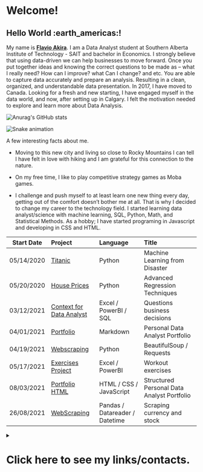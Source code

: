 <h1>Welcome!</h1>

<h2>Hello World :earth_americas:!</h2>


My name is [**Flavio Akira**](https://www.linkedin.com/in/flavio-akira/?locale=en_US).
I am a Data Analyst student at Southern Alberta Institute of Technology - SAIT and bachelor in Economics. I strongly believe that using data-driven we can help businesses to move forward. Once you put together ideas and knowing the correct questions to be made as – what I really need? How can I improve? what Can I change? and etc. You are able to capture data accurately and prepare an analysis. Resulting in a clean, organized, and understandable data presentation. 
In 2017, I have moved to Canada. Looking for a fresh and new starting, I have engaged myself in the data world, and now, after setting up in Calgary. I felt the motivation needed to explore and learn more about Data Analysis.
<br>

![Anurag's GitHub stats](https://github-readme-stats.vercel.app/api?username=flaakira&theme=chartreuse-dark&show_icons=true)

  
</div>
  
![Snake animation](https://github.com/flaakira/flaakira/blob/output/github-contribution-grid-snake.svg)
 
<p>A few interesting facts about me. 

- Moving to this new city and living so close to Rocky Mountains I can tell I have felt in love with hiking and I am grateful for this connection to the nature. 

- On my free time, I like to play competitive strategy games as Moba games. 

- I challenge and push myself to at least learn one new thing every day, getting out of the comfort doesn’t bother me at all. 
That is why I decided to change my career to the technology field. I started learning data analyst/science with machine learning, SQL, Python, Math, and Statistical Methods. As a hobby; I have started programing in Javascript and developing in CSS and HTML.</p>

  
Start Date | Project | Language | Title
:---: | :--- | :--- | :---
05/14/2020 | [Titanic](https://github.com/flaakira/Kaggle/blob/master/Titanic.ipynb) | Python | Machine Learning from Disaster
05/20/2020 | [House Prices](https://github.com/flaakira/Kaggle/blob/master/House_prices.ipynb) | Python | Advanced Regression Techniques
03/12/2021 | [Context for Data Analyst](https://github.com/flaakira/Data-Analyst---SAIT/tree/master/Data%20Preparation%20-%20Covid-19) | Excel / PowerBI / SQL | Questions business decisions
04/01/2021 | [Portfolio](https://github.com/flaakira/flavio_akira_portfolio/blob/gh-pages/index.md)| Markdown | Personal Data Analyst Portfolio
04/19/2021 | [Webscraping](https://github.com/flaakira/Web_scraping) | Python | BeautifulSoup / Requests 
05/17/2021 | [Exercises Project](https://github.com/flaakira/Project--exercises) | Excel / PowerBI | Workout exercises
08/03/2021 | [Portfolio HTML](https://github.com/flaakira/flaakira.github.io) | HTML / CSS / JavaScript | Structured Personal Data Analyst Portfolio
26/08/2021 | [WebScraping](https://github.com/flaakira/Web_scraping/blob/main/currency_stock/webscraping-currency-or-stock.ipynb) | Pandas / Datareader / Datetime | Scraping currency and stock 


 <details><summary><h1>Click here to see my links/contacts.</h1></summary>
  
 
  

💼 How to reach me <br>
  <a href="https://www.linkedin.com/in/flavio-akira/?locale=en_US"><img src="https://img.shields.io/badge/-LinkedIn-%230077B5?style=for-the-badge&logo=linkedin&logoColor=white"></a> 

🖥️ Portfolio <br>
  <a href="https://flaakira.github.io/"><img src="https://img.shields.io/badge/Markdown-000000?style=for-the-badge&logo=markdown&logoColor=white"></a> 

📸 Instagram <br>
  <a href="https://www.instagram.com/flaakira/"><img src="https://img.shields.io/badge/Instagram-E4405F?style=for-the-badge&logo=instagram&logoColor=white"></a> 

💻 Facebook <br>
  <a href="https://www.facebook.com/flavioakira.tikaishi" ><img src="https://img.shields.io/badge/Facebook-1877F2?style=for-the-badge&logo=facebook&logoColor=white" ></a> 
  
🎓 I’m currently Data Analyst student at Southern Alberta Institute of Technology (SAIT)<br>
  <a href="https://www.sait.ca/programs-and-courses/certificates/data-analytics-part-time"><img src="https://img.shields.io/badge/CollegeCode-Repo-red.svg"></a> 

✉️ Email <br>
  [![Hotmail Badge](https://img.shields.io/badge/-Hotmail-0078D4?style=flat-square&logo=microsoft-outlook&logoColor=white&link=mailto:luizcarlos_abbott@hotmail.com)](mailto:fla_akira@hotmail.com)

:octocat: Github <br>
  <a href="https://github.com/flaakira"><img src="https://img.shields.io/badge/GitHub-100000?style=for-the-badge&logo=github&logoColor=white"></a> 


